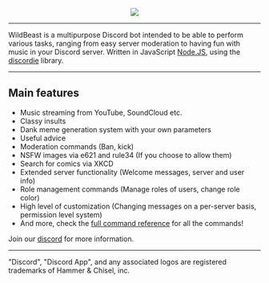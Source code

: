 <p style="text-align:center;">
<img src="https://superbot.pinnacle.works/wp-content/uploads/sites/2/2018/01/logo-3.png"></p>

---

WildBeast is a multipurpose Discord bot intended to be able to perform various tasks, ranging from easy server moderation to having fun with music in your Discord server. Written in JavaScript [Node.JS](https://nodejs.org), using the [discordie](https://qeled.github.io/discordie) library.

---

## Main features

- Music streaming from YouTube, SoundCloud etc.
- Classy insults
- Dank meme generation system with your own parameters
- Useful advice
- Moderation commands (Ban, kick)
- NSFW images via e621 and rule34 (If you choose to allow them)
- Search for comics via XKCD
- Extended server functionality (Welcome messages, server and user info)
- Role management commands (Manage roles of users, change role color)
- High level of customization (Changing messages on a per-server basis, permission level system)
- And more, check the [full command reference](http://docs.thesharks.xyz/commands/) for all the commands!

Join our [discord](https://discord.gg/XnYbAn) for more information.

---

"Discord", "Discord App", and any associated logos are registered trademarks of Hammer & Chisel, inc.
